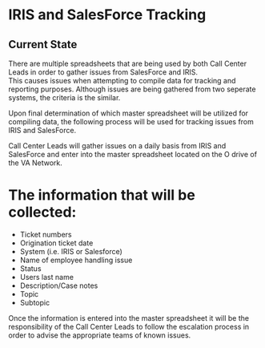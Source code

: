 # IRIS and SalesForce Tracking

## Current State

There are multiple spreadsheets that are being used by both Call Center Leads in order to gather issues from SalesForce and IRIS.  
This causes issues when attempting to compile data for tracking and reporting purposes.  Although issues are being gathered from two 
seperate systems, the criteria is the similar. 

Upon final determination of which master spreadsheet will be utilized for compiling data, the following process will be used for 
tracking issues from IRIS and SalesForce.

Call Center Leads will gather issues on a daily basis from IRIS and SalesForce and enter into the master spreadsheet located on 
the O drive of the VA Network.  

# The information that will be collected:

- Ticket numbers
- Origination ticket date
- System (i.e. IRIS or Salesforce)
- Name of employee handling issue
- Status
- Users last name
- Description/Case notes 
- Topic
- Subtopic


Once the information is entered into the master spreadsheet it will be the responsibility of the Call Center Leads to follow the escalation process in order to advise the appropriate teams of known issues.  
